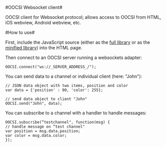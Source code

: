 #OOCSI Websocket client#

OOCSI client for Websocket protocol; allows access to OOCSI from HTML, iOS webview, Android webview, etc.

#How to use#

First, include the JavaScript source (either as the [full library](https://github.com/iddi/oocsi-websocket/blob/master/dist/oocsi-web.js) or as the [minified library](https://github.com/iddi/oocsi-websocket/blob/master/dist/oocsi-web.min.js)) into the HTML page.

Then connect to an OOCSI server running a websockets adapter:

	OOCSI.connect("ws://_SERVER_ADDRESS_/");

You can send data to a channel or individual client (here: "John"): 

	// JSON data object with two items, position and color
	var data = {'position' : 90, 'color': 255};
    
	// send data object to client "John"
	OOCSI.send("John", data);

You can subscribe to a channel with a handler to handle messages:

	OOCSI.subscribe(“testchannel", function(msg) {
	// handle message on “test channel"
	var position = msg.data.position;
	var color = msg.data.color;
	});

